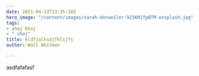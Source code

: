 ```yaml
---
date: 2021-04-13T13:35:18Z
hero_image: "/content/images/sarah-dorweiler-9Z1KRIfpBTM-unsplash.jpg"
tags:
- ahoj bhoj
- " choj"
title: kldfjalksdjfklsjfs
author: Walt Whitman

---
```

asdfafafasf